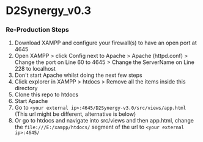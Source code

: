 # D2Synergy_v0.3

### Re-Production Steps

1. Download XAMPP and configure your firewall(s) to have an open port at 4645
2. Open XAMPP > click Config next to Apache > Apache (httpd.conf) > Change the port on Line 60 to 4645 > Change the ServerName on Line 228 to localhost
3. Don't start Apache whilst doing the next few steps
4. Click explorer in XAMPP > htdocs > Remove all the items inside this directory
5. Clone this repo to htdocs
6. Start Apache
7. Go to `<your external ip>:4645/D2Synergy-v3.0/src/views/app.html` (This url might be different, alternative is below)
8. Or go to htdocs and navigate into src/views and then app.html, change the `file:///E:/xampp/htdocs/` segment of the url to `<your external ip>:4645/`

